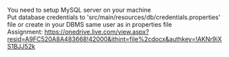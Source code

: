 You need to setup MySQL server on your machine<br>
Put database credentials to 'src/main/resources/db/credentials.properties' file or create in your DBMS same user as in properties file<br>
Assignment: https://onedrive.live.com/view.aspx?resid=A9FC520A8A483668!42000&ithint=file%2cdocx&authkey=!AKNr9iXS1BJJ52k
